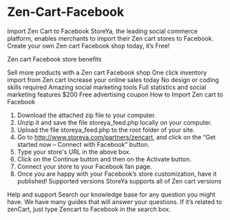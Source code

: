 Zen-Cart-Facebook
=================
Import Zen Cart to Facebook
StoreYa, the leading social commerce platform, enables merchants to import their Zen cart stores to Facebook.
Create your own Zen cart Facebook shop today, it’s Free!

Zen cart Facebook store benefits

Sell more products with a Zen cart Facebook shop
One click inventory import from Zen cart
Increase your online sales today
No design or coding skills required
Amazing social marketing tools
Full statistics and social marketing features
$200 Free advertising coupon
How to Import Zen cart to Facebook

1. Download the attached zip file to your computer.
2. Unzip it and save the file storeya_feed.php locally on your computer.
3. Upload the file storeya_feed.php to the root folder of your site.
4. Go to http://www.storeya.com/partners/zencart, and click on the “Get started now – Connect with Facebook” button.
5. Type your store's URL in the above box.
6. Click on the Continue button and then on the Activate button.
7. Connect your store to your Facebook fan page.
8. Once you are happy with your Facebook’s store customization, have it published!
Supported versions
StoreYa supports all of Zen cart versions

Help and support
Search our knowledge base for any question you might have.
We have many guides that will answer your questions.  If it’s related to zenCart, just type Zencart to Facebook in the search box.
